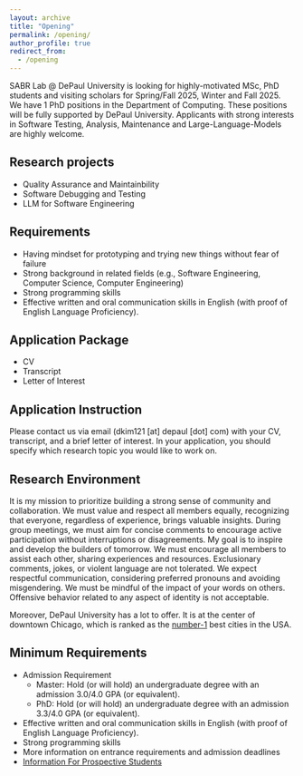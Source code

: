 ```yaml
---
layout: archive
title: "Opening"
permalink: /opening/
author_profile: true
redirect_from:
  - /opening
---
```



SABR Lab @ DePaul University is looking for highly-motivated MSc, PhD students and visiting scholars for Spring/Fall 2025, Winter and Fall 2025. We have 1 PhD positions in the Department of Computing. These positions will be fully supported by DePaul University. Applicants with strong interests in Software Testing, Analysis, Maintenance and Large-Language-Models are highly welcome.

## Research projects ##

- Quality Assurance and Maintainbility
- Software Debugging and Testing
- LLM for Software Engineering

## Requirements ##

- Having mindset for prototyping and trying new things without fear of failure
- Strong background in related fields (e.g., Software Engineering, Computer Science, Computer Engineering)
- Strong programming skills
- Effective written and oral communication skills in English (with proof of English Language Proficiency).

## Application Package ##

- CV
- Transcript
- Letter of Interest

## Application Instruction ##

Please contact us via email (dkim121 [at] depaul [dot] com) with your CV, transcript, and a brief letter of interest. In your application, you should specify which research topic you would like to work on.

## Research Environment ##

It is my mission to prioritize building a strong sense of community and collaboration. We must value and respect all members equally, recognizing that everyone, regardless of experience, brings valuable insights. During group meetings, we must aim for concise comments to encourage active participation without interruptions or disagreements. My goal is to inspire and develop the builders of tomorrow. We must encourage all members to assist each other, sharing experiences and resources. Exclusionary comments, jokes, or violent language are not tolerated. We expect respectful communication, considering preferred pronouns and avoiding misgendering. We must be mindful of the impact of your words on others. Offensive behavior related to any aspect of identity is not acceptable.

Moreover, DePaul University has a lot to offer. It is at the center of downtown Chicago, which is ranked as the [number-1](https://www.cntraveler.com/gallery/best-cities-us) best cities in the USA.

## Minimum Requirements ##

- Admission Requirement
  - Master: Hold (or will hold) an undergraduate degree with an admission 3.0/4.0 GPA (or equivalent).
  - PhD: Hold (or will hold) an undergraduate degree with an admission 3.3/4.0 GPA (or equivalent).
- Effective written and oral communication skills in English (with proof of English Language Proficiency).
- Strong programming skills
- More information on entrance requirements and admission deadlines
- [Information For Prospective Students](https://www.cdm.depaul.edu/Admission-and-Aid/Pages/PhD-CIS-Admissions.aspx)

